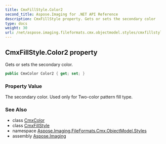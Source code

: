 ```yaml
---
title: CmxFillStyle.Color2
second_title: Aspose.Imaging for .NET API Reference
description: CmxFillStyle property. Gets or sets the secondary color
type: docs
weight: 30
url: /net/aspose.imaging.fileformats.cmx.objectmodel.styles/cmxfillstyle/color2/
---
```

## CmxFillStyle.Color2 property

Gets or sets the secondary color.

```csharp
public CmxColor Color2 { get; set; }
```

### Property Value

The secondary color. Used only for Two-color pattern fill type.

### See Also

* class [CmxColor](../../cmxcolor/)
* class [CmxFillStyle](../)
* namespace [Aspose.Imaging.FileFormats.Cmx.ObjectModel.Styles](../../cmxfillstyle/)
* assembly [Aspose.Imaging](../../../)


